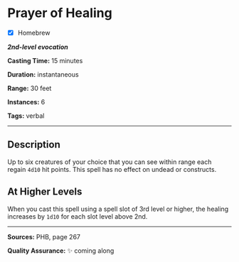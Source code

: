 # Prayer of Healing

- [x] Homebrew

***2nd-level evocation***

**Casting Time:** 15 minutes

**Duration:** instantaneous

**Range:** 30 feet

**Instances:** 6

**Tags:** verbal

---

## Description
Up to six creatures of your choice that you can see within range each regain `4d10` hit points.
This spell has no effect on undead or constructs.

## At Higher Levels
When you cast this spell using a spell slot of 3rd level or higher, the healing increases by `1d10` for each slot level above 2nd.

---

**Sources:** PHB, page 267

**Quality Assurance:** :sparkles: coming along
